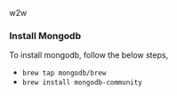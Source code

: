 w2w

### Install Mongodb

To install mongodb, follow the below steps,

 - `brew tap mongodb/brew`
 - `brew install mongodb-community`


